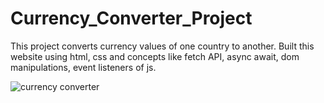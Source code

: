 # Currency_Converter_Project
This project converts currency values of one country to another. Built this website using html, css and concepts like fetch API, async await, dom manipulations, event listeners of js.

![currency converter](https://github.com/PriyaR211/Currency_Converter_Project/assets/115357641/724af6a6-6d0c-43f0-b402-a2f1ca97b16e)

